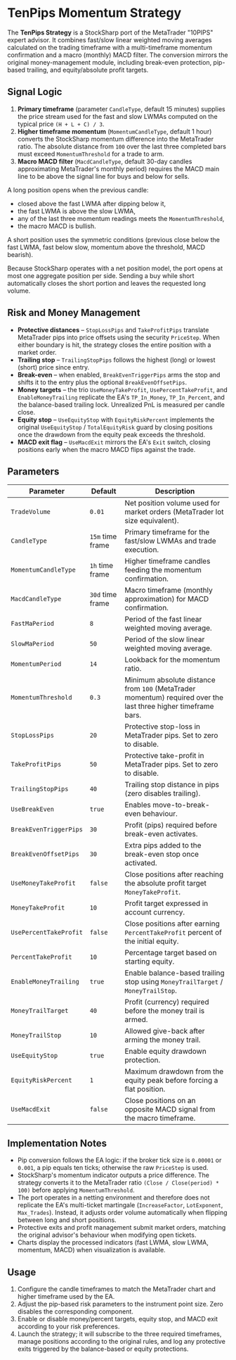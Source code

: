 # TenPips Momentum Strategy

The **TenPips Strategy** is a StockSharp port of the MetaTrader "10PIPS" expert advisor. It combines fast/slow linear weighted moving averages calculated on the trading timeframe with a multi-timeframe momentum confirmation and a macro (monthly) MACD filter. The conversion mirrors the original money-management module, including break-even protection, pip-based trailing, and equity/absolute profit targets.

## Signal Logic

1. **Primary timeframe** (parameter `CandleType`, default 15 minutes) supplies the price stream used for the fast and slow LWMAs computed on the typical price `(H + L + C) / 3`.
2. **Higher timeframe momentum** (`MomentumCandleType`, default 1 hour) converts the StockSharp momentum difference into the MetaTrader ratio. The absolute distance from `100` over the last three completed bars must exceed `MomentumThreshold` for a trade to arm.
3. **Macro MACD filter** (`MacdCandleType`, default 30-day candles approximating MetaTrader's monthly period) requires the MACD main line to be above the signal line for buys and below for sells.

A long position opens when the previous candle:
- closed above the fast LWMA after dipping below it,
- the fast LWMA is above the slow LWMA,
- any of the last three momentum readings meets the `MomentumThreshold`,
- the macro MACD is bullish.

A short position uses the symmetric conditions (previous close below the fast LWMA, fast below slow, momentum above the threshold, MACD bearish).

Because StockSharp operates with a net position model, the port opens at most one aggregate position per side. Sending a buy while short automatically closes the short portion and leaves the requested long volume.

## Risk and Money Management

- **Protective distances** – `StopLossPips` and `TakeProfitPips` translate MetaTrader pips into price offsets using the security `PriceStep`. When either boundary is hit, the strategy closes the entire position with a market order.
- **Trailing stop** – `TrailingStopPips` follows the highest (long) or lowest (short) price since entry.
- **Break-even** – when enabled, `BreakEvenTriggerPips` arms the stop and shifts it to the entry plus the optional `BreakEvenOffsetPips`.
- **Money targets** – the trio `UseMoneyTakeProfit`, `UsePercentTakeProfit`, and `EnableMoneyTrailing` replicate the EA's `TP_In_Money`, `TP_In_Percent`, and the balance-based trailing lock. Unrealized PnL is measured per candle close.
- **Equity stop** – `UseEquityStop` with `EquityRiskPercent` implements the original `UseEquityStop` / `TotalEquityRisk` guard by closing positions once the drawdown from the equity peak exceeds the threshold.
- **MACD exit flag** – `UseMacdExit` mirrors the EA's `Exit` switch, closing positions early when the macro MACD flips against the trade.

## Parameters

| Parameter | Default | Description |
|-----------|---------|-------------|
| `TradeVolume` | `0.01` | Net position volume used for market orders (MetaTrader lot size equivalent). |
| `CandleType` | `15m` time frame | Primary timeframe for the fast/slow LWMAs and trade execution. |
| `MomentumCandleType` | `1h` time frame | Higher timeframe candles feeding the momentum confirmation. |
| `MacdCandleType` | `30d` time frame | Macro timeframe (monthly approximation) for MACD confirmation. |
| `FastMaPeriod` | `8` | Period of the fast linear weighted moving average. |
| `SlowMaPeriod` | `50` | Period of the slow linear weighted moving average. |
| `MomentumPeriod` | `14` | Lookback for the momentum ratio. |
| `MomentumThreshold` | `0.3` | Minimum absolute distance from `100` (MetaTrader momentum) required over the last three higher timeframe bars. |
| `StopLossPips` | `20` | Protective stop-loss in MetaTrader pips. Set to zero to disable. |
| `TakeProfitPips` | `50` | Protective take-profit in MetaTrader pips. Set to zero to disable. |
| `TrailingStopPips` | `40` | Trailing stop distance in pips (zero disables trailing). |
| `UseBreakEven` | `true` | Enables move-to-break-even behaviour. |
| `BreakEvenTriggerPips` | `30` | Profit (pips) required before break-even activates. |
| `BreakEvenOffsetPips` | `30` | Extra pips added to the break-even stop once activated. |
| `UseMoneyTakeProfit` | `false` | Close positions after reaching the absolute profit target `MoneyTakeProfit`. |
| `MoneyTakeProfit` | `10` | Profit target expressed in account currency. |
| `UsePercentTakeProfit` | `false` | Close positions after earning `PercentTakeProfit` percent of the initial equity. |
| `PercentTakeProfit` | `10` | Percentage target based on starting equity. |
| `EnableMoneyTrailing` | `true` | Enable balance-based trailing stop using `MoneyTrailTarget` / `MoneyTrailStop`. |
| `MoneyTrailTarget` | `40` | Profit (currency) required before the money trail is armed. |
| `MoneyTrailStop` | `10` | Allowed give-back after arming the money trail. |
| `UseEquityStop` | `true` | Enable equity drawdown protection. |
| `EquityRiskPercent` | `1` | Maximum drawdown from the equity peak before forcing a flat position. |
| `UseMacdExit` | `false` | Close positions on an opposite MACD signal from the macro timeframe. |

## Implementation Notes

- Pip conversion follows the EA logic: if the broker tick size is `0.00001` or `0.001`, a pip equals ten ticks; otherwise the raw `PriceStep` is used.
- StockSharp's momentum indicator outputs a price difference. The strategy converts it to the MetaTrader ratio `(Close / Close(period) * 100)` before applying `MomentumThreshold`.
- The port operates in a netting environment and therefore does not replicate the EA's multi-ticket martingale (`IncreaseFactor`, `LotExponent`, `Max_Trades`). Instead, it adjusts order volume automatically when flipping between long and short positions.
- Protective exits and profit management submit market orders, matching the original advisor's behaviour when modifying open tickets.
- Charts display the processed indicators (fast LWMA, slow LWMA, momentum, MACD) when visualization is available.

## Usage

1. Configure the candle timeframes to match the MetaTrader chart and higher timeframe used by the EA.
2. Adjust the pip-based risk parameters to the instrument point size. Zero disables the corresponding component.
3. Enable or disable money/percent targets, equity stop, and MACD exit according to your risk preferences.
4. Launch the strategy; it will subscribe to the three required timeframes, manage positions according to the original rules, and log any protective exits triggered by the balance-based or equity protections.
